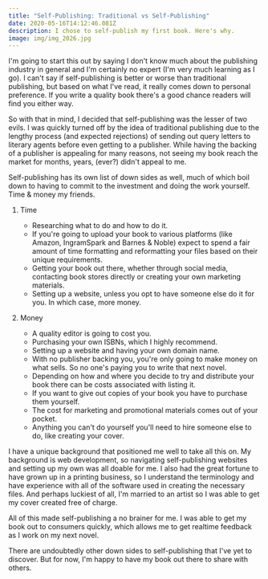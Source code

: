 ```yaml
---
title: "Self-Publishing: Traditional vs Self-Publishing"
date: 2020-05-16T14:12:46.081Z
description: I chose to self-publish my first book. Here's why.
image: img/img_2026.jpg
---
```

I'm going to start this out by saying I don't know much about the publishing industry in general and I'm certainly no expert (I'm very much learning as I go). I can't say if self-publishing is better or worse than traditional publishing, but based on what I've read, it really comes down to personal preference. If you write a quality book there's a good chance readers will find you either way.

So with that in mind, I decided that self-publishing was the lesser of two evils. I was quickly turned off by the idea of traditional publishing due to the lengthy process (and expected rejections) of sending out query letters to literary agents before even getting to a publisher. While having the backing of a publisher is appealing for many reasons, not seeing my book reach the market for months, years, (ever?) didn't appeal to me.

Self-publishing has its own list of down sides as well, much of which boil down to having to commit to the investment and doing the work yourself. Time & money my friends.

1. Time

   * Researching what to do and how to do it.
   * If you're going to upload your book to various platforms (like Amazon, IngramSpark and Barnes & Noble) expect to spend a fair amount of time formatting and reformatting your files based on their unique requirements.
   * Getting your book out there, whether through social media, contacting book stores directly or creating your own marketing materials.
   * Setting up a website, unless you opt to have someone else do it for you. In which case, more money.
2. Money

   * A quality editor is going to cost you.
   * Purchasing your own ISBNs, which I highly recommend.
   * Setting up a website and having your own domain name.
   * With no publisher backing you, you're only going to make money on what sells. So no one's paying you to write that next novel.
   * Depending on how and where you decide to try and distribute your book there can be costs associated with listing it.
   * If you want to give out copies of your book you have to purchase them yourself.
   * The cost for marketing and promotional materials comes out of your pocket.
   * Anything you can't do yourself you'll need to hire someone else to do, like creating your cover.

I have a unique background that positioned me well to take all this on. My background is web development, so navigating self-publishing websites and setting up my own was all doable for me. I also had the great fortune to have grown up in a printing business, so I understand the terminology and have experience with all of the software used in creating the necessary files. And perhaps luckiest of all, I'm married to an artist so I was able to get my cover created free of charge.

All of this made self-publishing a no brainer for me. I was able to get my book out to consumers quickly, which allows me to get realtime feedback as I work on my next novel. 

There are undoubtedly other down sides to self-publishing that I've yet to discover. But for now, I'm happy to have my book out there to share with others.